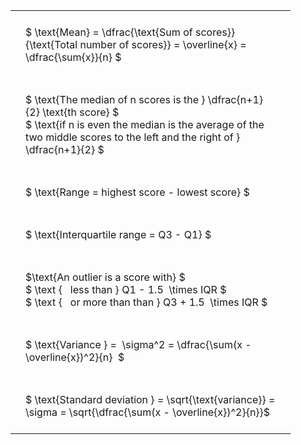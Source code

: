 #  
<br>
<style type="text/css">
#T_697c1 th.col_heading {
  text-align: left;
  font-size: 1em;
}
#T_697c1 td {
  text-align: left;
  font-size: 1em;
  padding: 1.5em;
}
#T_697c1_row0_col0, #T_697c1_row1_col0, #T_697c1_row2_col0, #T_697c1_row3_col0, #T_697c1_row4_col0, #T_697c1_row5_col0, #T_697c1_row6_col0 {
  width: 400px;
  white-space: pre-wrap;
}
</style>
<table id="T_697c1">
  <thead>
  </thead>
  <tbody>
    <tr>
      <td id="T_697c1_row0_col0" class="data row0 col0" >$ \text{Mean} = \dfrac{\text{Sum of scores}}{\text{Total number of scores}} = \overline{x} = \dfrac{\sum{x}}{n} $</td>
    </tr>
    <tr>
      <td id="T_697c1_row1_col0" class="data row1 col0" >$ \text{The median of n scores is the } \dfrac{n+1}{2} \text{th score} $
$ \text{if n is even the median is the average of the two middle scores to the left and the right of }  \dfrac{n+1}{2} $</td>
    </tr>
    <tr>
      <td id="T_697c1_row2_col0" class="data row2 col0" >$ \text{Range = highest score - lowest score} $</td>
    </tr>
    <tr>
      <td id="T_697c1_row3_col0" class="data row3 col0" >$ \text{Interquartile range = Q3 - Q1} $</td>
    </tr>
    <tr>
      <td id="T_697c1_row4_col0" class="data row4 col0" >$\text{An outlier is a score with} $
$ \text {   less than } Q1 - 1.5  \times IQR $
$ \text {   or more than than } Q3 + 1.5  \times IQR $</td>
    </tr>
    <tr>
      <td id="T_697c1_row5_col0" class="data row5 col0" >$ \text{Variance } =  \sigma^2 = \dfrac{\sum(x - \overline{x})^2}{n}  $</td>
    </tr>
    <tr>
      <td id="T_697c1_row6_col0" class="data row6 col0" >$ \text{Standard deviation } = \sqrt{\text{variance}} =  \sigma = \sqrt{\dfrac{\sum(x - \overline{x})^2}{n}}$</td>
    </tr>
  </tbody>
</table>
